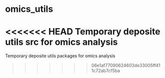 # omics_utils
<<<<<<< HEAD
Temporary deposite utils src for omics analysis
=======
Temporary deposite utils packages for omics analysis
>>>>>>> 06e1af77090624603de33005ff411c72ab7cf5ba
